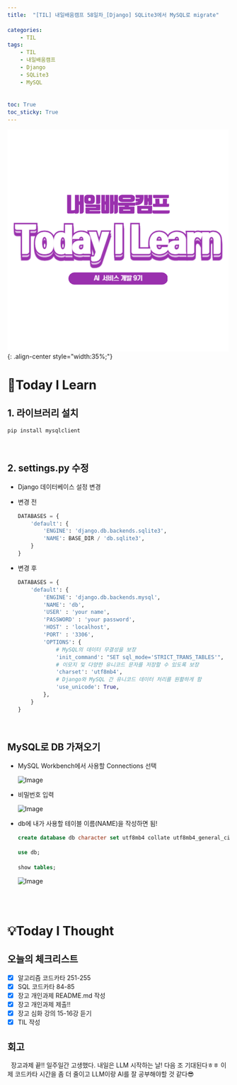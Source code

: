 ```yaml
---
title:  "[TIL] 내일배움캠프 58일차_[Django] SQLite3에서 MySQL로 migrate" 

categories: 
    - TIL
tags: 
    - TIL
    - 내일배움캠프
    - Django
    - SQLite3
    - MySQL


toc: True
toc_sticky: True
---
```


![TIL](/assets/images/TIL2.png){: .align-center style="width:35%;"}

# 👀Today I Learn

## 1. 라이브러리 설치

```bash
pip install mysqlclient
```

<br>

## 2. settings.py 수정
- Django 데이터베이스 설정 변경
- 변경 전

    ```python
    DATABASES = {
        'default': {
            'ENGINE': 'django.db.backends.sqlite3',
            'NAME': BASE_DIR / 'db.sqlite3',
        }
    }
    ```

- 변경 후

    ```python
    DATABASES = {
        'default': {
            'ENGINE': 'django.db.backends.mysql',
            'NAME': 'db',
            'USER' : 'your name',
            'PASSWORD' : 'your password',
            'HOST' : 'localhost',
            'PORT' : '3306',
            'OPTIONS': {
                # MySQL의 데이터 무결성을 보장
                'init_command': "SET sql_mode='STRICT_TRANS_TABLES'",
                # 이모지 및 다양한 유니코드 문자를 저장할 수 있도록 보장
                'charset': 'utf8mb4', 
                # Django와 MySQL 간 유니코드 데이터 처리를 원활하게 함
                'use_unicode': True,
            },
        }
    }
    ```

<br>

## MySQL로 DB 가져오기

- MySQL Workbench에서 사용할 Connections 선택

    ![Image](https://github.com/user-attachments/assets/31e067ae-48de-4b59-8aa8-98df4f9ded07)

- 비밀번호 입력

    ![Image](https://github.com/user-attachments/assets/30c33975-8951-4cdc-a034-3702681633a3)

- db에 내가 사용할 테이블 이름(NAME)을 작성하면 됨!

    ```sql
    create database db character set utf8mb4 collate utf8mb4_general_ci;

    use db;

    show tables;
    ```

    ![Image](https://github.com/user-attachments/assets/5aab8393-9f0b-46d5-a0fb-a3970ac31ea7)

<br>
<br>

# 💡Today I Thought
## 오늘의 체크리스트
- [x]  알고리즘 코드카타 251-255
- [x]  SQL 코드카타 84-85
- [x]  장고 개인과제 README.md 작성
- [x]  장고 개인과제 제출!!
- [x]  장고 심화 강의 15-16강 듣기
- [x]  TIL 작성

## 회고
&nbsp; 장고과제 끝!! 일주일간 고생했다. 내일은 LLM 시작하는 날! 다음 조 기대된다ㅎㅎ 이제 코드카타 시간을 좀 더 줄이고 LLM이랑 AI를 잘 공부해야할 것 같다😎
